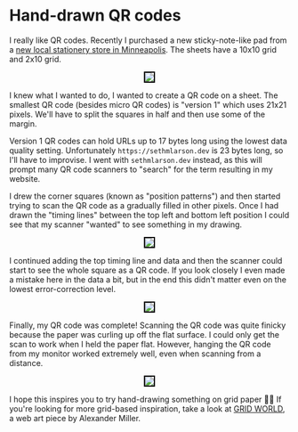 # Hand-drawn QR codes

I really like QR codes. Recently I purchased a new sticky-note-like
pad from a [new local stationery store in Minneapolis](https://www.moonamoono.com/).
The sheets have a 10x10 grid and 2x10 grid.

<center><img style="border: 2px black solid; max-width:50%" src="https://storage.googleapis.com/sethmlarson-dev-static-assets/IMG_2362.jpg"></center>

I knew what I wanted to do, I wanted to create a QR code on a sheet.
The smallest QR code (besides micro QR codes) is <nobr>"version 1"</nobr> which uses 21x21 pixels.
We'll have to split the squares in half and then use some of the margin.

Version 1 QR codes can hold URLs up to 17 bytes long using the lowest
data quality setting. Unfortunately `https://sethmlarson.dev` is 23 bytes
long, so I'll have to improvise. I went with `sethmlarson.dev` instead, as this
will prompt many QR code scanners to "search" for the term resulting in my website.

I drew the corner squares (known as "position patterns") and then started trying
to scan the QR code as a gradually filled in other pixels. Once I had drawn the
"timing lines" between the top left and bottom left position I could
see that my scanner "wanted" to see something in my drawing.

<center><img style="border: 2px black solid; max-width:50%" src="https://storage.googleapis.com/sethmlarson-dev-static-assets/IMG_2355.jpg"></center>

I continued adding the top timing line and data and then the scanner could
start to see the whole square as a QR code. If you look closely I even
made a mistake here in the data a bit, but in the end this didn't matter
even on the lowest error-correction level.

<center><img style="border: 2px black solid; max-width:50%" src="https://storage.googleapis.com/sethmlarson-dev-static-assets/IMG_2356.jpg"></center>

Finally, my QR code was complete! Scanning the QR code was quite finicky because
the paper was curling up off the flat surface. I could only get the scan to work
when I held the paper flat. However, hanging the QR code from my monitor worked
extremely well, even when scanning from a distance.

<center><img style="border: 2px black solid; max-width:50%" src="https://storage.googleapis.com/sethmlarson-dev-static-assets/IMG_2367.jpg"></center>

I hope this inspires you to try hand-drawing something on grid paper <nobr>🖤🤍</nobr>
If you're looking for more grid-based inspiration, take a look at [GRID WORLD](https://alex.miller.garden/grid-world/), a web art piece by Alexander Miller.
